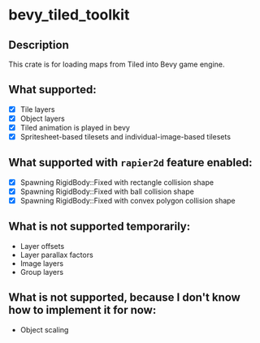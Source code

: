 # bevy_tiled_toolkit

## Description
This crate is for loading maps from Tiled into Bevy game engine.

## What supported:
- [x] Tile layers
- [x] Object layers
- [x] Tiled animation is played in bevy
- [x] Spritesheet-based tilesets and individual-image-based tilesets

## What supported with `rapier2d` feature enabled:
- [x] Spawning RigidBody::Fixed with rectangle collision shape
- [x] Spawning RigidBody::Fixed with ball collision shape
- [x] Spawning RigidBody::Fixed with convex polygon collision shape

## What is not supported temporarily:
* Layer offsets
* Layer parallax factors
* Image layers
* Group layers

## What is not supported, because I don't know how to implement it for now:
* Object scaling
